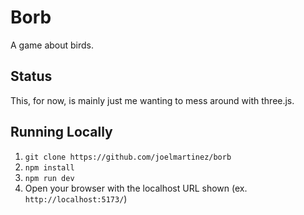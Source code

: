 # Borb

A game about birds.

## Status

This, for now, is mainly just me wanting to mess around with three.js.

## Running Locally

1. `git clone https://github.com/joelmartinez/borb`
1. `npm install`
1. `npm run dev`
1. Open your browser with the localhost URL shown (ex. `http://localhost:5173/`)